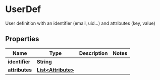 

# UserDef

User definition with an identifier (email, uid...) and attributes (key, value)

## Properties

| Name | Type | Description | Notes |
|------------ | ------------- | ------------- | -------------|
|**identifier** | **String** |  |  |
|**attributes** | [**List&lt;Attribute&gt;**](Attribute.md) |  |  |



